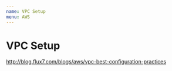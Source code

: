 ```yaml
---
name: VPC Setup
menu: AWS 
---
```

# VPC Setup

http://blog.flux7.com/blogs/aws/vpc-best-configuration-practices
